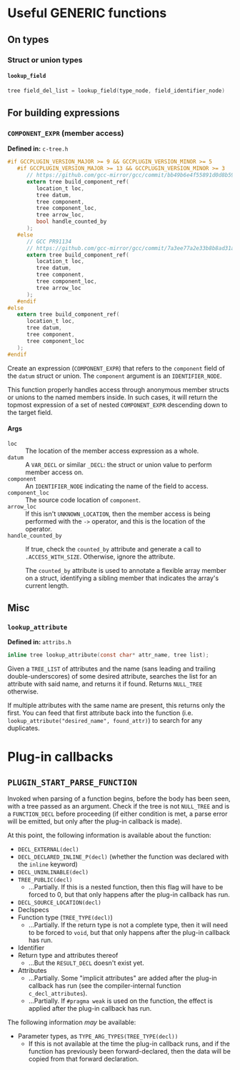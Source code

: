 
# Useful GENERIC functions

## On types

### Struct or union types

#### `lookup_field`

```c
tree field_del_list = lookup_field(type_node, field_identifier_node)
```

## For building expressions

### `COMPONENT_EXPR` (member access)

**Defined in:** `c-tree.h`
```c
#if GCCPLUGIN_VERSION_MAJOR >= 9 && GCCPLUGIN_VERSION_MINOR >= 5
   #if GCCPLUGIN_VERSION_MAJOR >= 13 && GCCPLUGIN_VERSION_MINOR >= 3
      // https://github.com/gcc-mirror/gcc/commit/bb49b6e4f55891d0d8b596845118f40df6ae72a5
      extern tree build_component_ref(
         location_t loc,
         tree datum,
         tree component,
         tree component_loc,
         tree arrow_loc,
         bool handle_counted_by
      );
   #else
      // GCC PR91134
      // https://github.com/gcc-mirror/gcc/commit/7a3ee77a2e33b8b8ad31aea27996ebe92a5c8d83
      extern tree build_component_ref(
         location_t loc,
         tree datum,
         tree component,
         tree component_loc,
         tree arrow_loc
      );
   #endif
#else
   extern tree build_component_ref(
      location_t loc,
      tree datum,
      tree component,
      tree component_loc
   );
#endif
```

Create an expression (`COMPONENT_EXPR`) that refers to the `component` field of the `datum` struct or union. The `component` argument is an `IDENTIFIER_NODE`.

This function properly handles access through anonymous member structs or unions to the named members inside. In such cases, it will return the topmost expression of a set of nested `COMPONENT_EXPR` descending down to the target field.

#### Args

<dl>
   <dt><code>loc</code></dt>
      <dd>The location of the member access expression as a whole.</dd>
   <dt><code>datum</code></dt>
      <dd>A <code>VAR_DECL</code> or similar <code>_DECL</code>: the struct or union value to perform member access on.</dd>
   <dt><code>component</code></dt>
      <dd>An <code>IDENTIFIER_NODE</code> indicating the name of the field to access.</dd>
   <dt><code>component_loc</code></dt>
      <dd>The source code location of <code>component</code>.</dd>
   <dt><code>arrow_loc</code></dt>
      <dd>If this isn't <code>UNKNOWN_LOCATION</code>, then the member access is being performed with the <code>-&gt;</code> operator, and this is the location of the operator.</dd>
   <dt><code>handle_counted_by</code></dt>
      <dd>
         <p>If true, check the <code>counted_by</code> attribute and generate a call to <code>.ACCESS_WITH_SIZE</code>. Otherwise, ignore the attribute.</p>
         <p>The <code>counted_by</code> attribute is used to annotate a flexible array member on a struct, identifying a sibling member that indicates the array's current length.</p>
      </dd>
</dl>


## Misc

### `lookup_attribute`

**Defined in:** `attribs.h`

```c
inline tree lookup_attribute(const char* attr_name, tree list);
```

Given a `TREE_LIST` of attributes and the name (sans leading and trailing double-underscores) of some desired attribute, searches the list for an attribute with said name, and returns it if found. Returns `NULL_TREE` otherwise.

If multiple attributes with the same name are present, this returns only the first. You can feed that first attribute back into the function (i.e. `lookup_attribute("desired_name", found_attr)`) to search for any duplicates.



# Plug-in callbacks

## `PLUGIN_START_PARSE_FUNCTION`

Invoked when parsing of a function begins, before the body has been seen, with a tree passed as an argument. Check if the tree is not `NULL_TREE` and is a `FUNCTION_DECL` before proceeding (if either condition is met, a parse error will be emitted, but only after the plug-in callback is made).

At this point, the following information is available about the function:

* `DECL_EXTERNAL(decl)`
* `DECL_DECLARED_INLINE_P(decl)` (whether the function was declared with the `inline` keyword)
* `DECL_UNINLINABLE(decl)`
* `TREE_PUBLIC(decl)`
  * ...Partially. If this is a nested function, then this flag will have to be forced to 0, but that only happens after the plug-in callback has run.
* `DECL_SOURCE_LOCATION(decl)`
* Declspecs
* Function type (`TREE_TYPE(decl)`)
  * ...Partially. If the return type is not a complete type, then it will need to be forced to `void`, but that only happens after the plug-in callback has run.
* Identifier
* Return type and attributes thereof
  * ...But the `RESULT_DECL` doesn't exist yet.
* Attributes
  * ...Partially. Some "implicit attributes" are added after the plug-in callback has run (see the compiler-internal function `c_decl_attributes`).
  * ...Partially. If `#pragma weak` is used on the function, the effect is applied after the plug-in callback has run.

The following information *may* be available:

* Parameter types, as `TYPE_ARG_TYPES(TREE_TYPE(decl))`
  * If this is not available at the time the plug-in callback runs, and if the function has previously been forward-declared, then the data will be copied from that forward declaration.